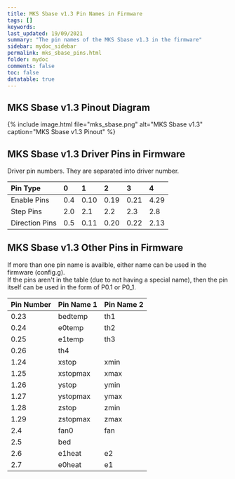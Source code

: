 ```yaml
---
title: MKS Sbase v1.3 Pin Names in Firmware
tags: []
keywords: 
last_updated: 19/09/2021
summary: "The pin names of the MKS Sbase v1.3 in the firmware"
sidebar: mydoc_sidebar
permalink: mks_sbase_pins.html
folder: mydoc
comments: false
toc: false
datatable: true
---
```


## MKS Sbase v1.3 Pinout Diagram

{% include image.html file="mks_sbase.png" alt="MKS Sbase v1.3" caption="MKS Sbase v1.3 Pinout" %}

## MKS Sbase v1.3 Driver Pins in Firmware

Driver pin numbers. They are separated into driver number.

<div class="datatable-begin"></div>

|Pin Type|0|1|2|3|4|
| :------------- |:-------------|:-------------|:-------------|:-------------|:-------------|
|Enable Pins|0.4|0.10|0.19|0.21|4.29|
|Step Pins|2.0|2.1|2.2|2.3|2.8|
|Direction Pins|0.5|0.11|0.20|0.22|2.13|

<div class="datatable-end"></div>

## MKS Sbase v1.3 Other Pins in Firmware 

If more than one pin name is availble, either name can be used in the firmware (config.g).  
If the pins aren't in the table (due to not having a special name), then the pin itself can be used in the form of P0.1 or P0_1.  

<div class="datatable-begin"></div>

|Pin Number|Pin Name 1|Pin Name 2|
| :------------- |:-------------|:-------------|
|0.23|bedtemp|th1|
|0.24|e0temp|th2|
|0.25|e1temp|th3|
|0.26|th4||
|1.24|xstop|xmin|
|1.25|xstopmax|xmax|
|1.26|ystop|ymin|
|1.27|ystopmax|ymax|
|1.28|zstop|zmin|
|1.29|zstopmax|zmax|
|2.4|fan0|fan|
|2.5|bed||
|2.6|e1heat|e2|
|2.7|e0heat|e1|

<div class="datatable-end"></div>